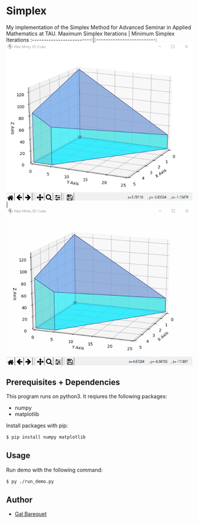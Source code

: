 # Simplex
My implementation of the Simplex Method for Advanced Seminar in Applied Mathematics at TAU.
Maximum Simplex Iterations             |  Minimum Simplex Iterations
:-------------------------:|:-------------------------:
![](demos/demo_max.gif)  |  ![](demos/demo_min.gif)



## Prerequisites + Dependencies
This program runs on python3.
It reqiures the following packages:
- numpy
- matplotlib

Install packages with pip:
```bash
$ pip install numpy matplotlib
```

## Usage
Run demo with the following command:
```bash
$ py ./run_demo.py
```

## Author
* [Gal Barequet](https://github.com/galbarequet)
